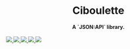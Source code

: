 <center><h1> Ciboulette </h1>

<h4><b>A `JSON:API` library.</b></h4>

</center>
<a href="https://gitlab.com/basiliq/ciboulette/-/pipelines" alt="Gitlab pipeline status">
  <img src="https://img.shields.io/gitlab/pipeline/basiliq/ciboulette/master">
</a>
<a href="https://codecov.io/gl/basiliq/ciboulette" alt="Codecov">
  <img src="https://img.shields.io/codecov/c/gitlab/basiliq/ciboulette?token=VvlgNHrRh2">
</a>
<a href="https://crates.io/crates/ciboulette" alt="Crates.io version">
  <img src="https://img.shields.io/crates/v/ciboulette">
</a>
<a href="https://crates.io/crates/ciboulette" alt="Crates.io license">
  <img src="https://img.shields.io/crates/l/ciboulette?label=license">
</a>
<a href="https://docs.rs/ciboulette" alt="Docs.rs">
  <img src="https://docs.rs/ciboulette/badge.svg">
</a>
